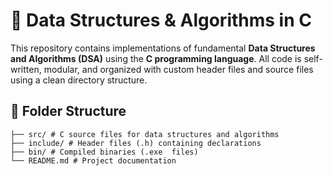 # 🧠 Data Structures & Algorithms in C

This repository contains implementations of fundamental **Data Structures and Algorithms (DSA)** using the **C programming language**. All code is self-written, modular, and organized with custom header files and source files using a clean directory structure.

## 📁 Folder Structure
    ├── src/ # C source files for data structures and algorithms
    ├── include/ # Header files (.h) containing declarations
    ├── bin/ # Compiled binaries (.exe  files)
    └── README.md # Project documentation
